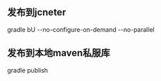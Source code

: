 
 
 ## 发布到jcneter
 gradle bU --no-configure-on-demand --no-parallel
 
 ## 发布到本地maven私服库
 gradle publish
